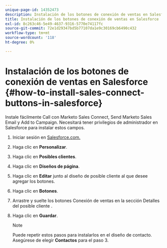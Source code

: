 ```yaml
---
unique-page-id: 14352473
description: Instalación de los botones de conexión de ventas en Salesforce - Marketo Docs - Documentación del producto
title: Instalación de los botones de conexión de ventas en Salesforce
exl-id: 8c263c46-5e49-4637-9316-5770e74117fc
source-git-commit: 72e1d29347bd5b77107da1e9c30169cb6490c432
workflow-type: tm+mt
source-wordcount: '118'
ht-degree: 0%

---
```


# Instalación de los botones de conexión de ventas en Salesforce {#how-to-install-sales-connect-buttons-in-salesforce}

Instale fácilmente Call con Marketo Sales Connect, Send Marketo Sales Email y Add to Campaign. Necesitará tener privilegios de administrador en Salesforce para instalar estos campos.

1. Iniciar sesión en [Salesforce.com.](https://salesforce.com)
1. Haga clic en **Personalizar**.
1. Haga clic en **Posibles clientes**.
1. Haga clic en **Diseños de página**.
1. Haga clic en **Editar** junto al diseño de posible cliente al que desee agregar los botones.
1. Haga clic en **Botones**.
1. Arrastre y suelte los botones Conexión de ventas en la sección Detalles del posible cliente .
1. Haga clic en **Guardar**.

   >[!NOTE]
   >
   >Puede repetir estos pasos para instalarlos en el diseño de contacto. Asegúrese de elegir **Contactos** para el paso 3.
